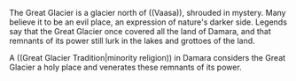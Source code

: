 The Great Glacier is a glacier north of ((Vaasa)), shrouded in mystery. Many believe it to be an evil place, an expression of nature's darker side.  Legends say that the Great Glacier once covered all the land of Damara, and that remnants of its power still lurk in the lakes and grottoes of the land.

A ((Great Glacier Tradition|minority religion)) in Damara considers the Great Glacier a holy place and venerates these remnants of its power.
